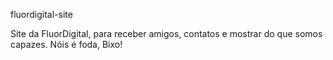 fluordigital-site

Site da FluorDigital, para receber amigos, contatos e mostrar do que somos capazes. Nóis é foda, Bixo!
